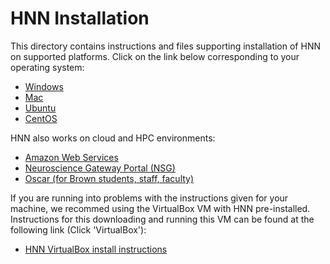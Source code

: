 # HNN Installation

This directory contains instructions and files supporting installation of HNN on supported platforms. Click on the link below corresponding to your operating system:
 * [Windows](windows)
 * [Mac](mac)
 * [Ubuntu](ubuntu)
 * [CentOS](centos)

 HNN also works on cloud and HPC environments:
 * [Amazon Web Services](aws)
 * [Neuroscience Gateway Portal (NSG)](nsg)
 * [Oscar (for Brown students, staff, faculty)](brown_ccv)

 If you are running into problems with the instructions given for your machine, we recommed using the VirtualBox VM with HNN pre-installed. Instructions for this downloading and running this VM can be found at the following link (Click 'VirtualBox'):
 * [HNN VirtualBox install instructions](https://hnn.brown.edu/index.php/installation-instructions/)
